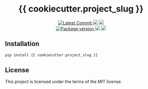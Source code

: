 <h1 align="center">
    <strong>{{ cookiecutter.project_slug }}</strong>
</h1>
<p align="center">
    <a href="https://github.com/{{ cookiecutter.github }}/{{ cookiecutter.project_slug }}" target="_blank">
        <img src="https://img.shields.io/github/last-commit/{{ cookiecutter.github }}/{{ cookiecutter.project_slug }}" alt="Latest Commit">
    </a>
        <img src="https://img.shields.io/github/workflow/status/{{ cookiecutter.github }}/{{ cookiecutter.project_slug }}/CI">
        <img src="https://img.shields.io/codecov/c/github/{{ cookiecutter.github }}/{{ cookiecutter.project_slug }}">
    <br />
    <a href="https://pypi.org/project/{{ cookiecutter.project_slug }}" target="_blank">
        <img src="https://img.shields.io/pypi/v/{{ cookiecutter.project_slug }}" alt="Package version">
    </a>
    <img src="https://img.shields.io/pypi/pyversions/{{ cookiecutter.project_slug }}">
    <img src="https://img.shields.io/github/license/{{ cookiecutter.github }}/{{ cookiecutter.project_slug }}">
</p>

## Installation

```bash
pip install {{ cookiecutter.project_slug }}
```

## License

This project is licensed under the terms of the MIT license.
